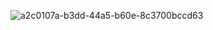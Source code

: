 ![a2c0107a-b3dd-44a5-b60e-8c3700bccd63](https://github.com/Ola-Reda/Twitter-clone/assets/78170370/9c86cad9-ac28-4e4c-b8d3-d0481b8c3eda)
